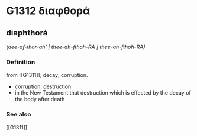 # G1312 διαφθορά

## diaphthorá

_(dee-af-thor-ah' | thee-ah-fthoh-RA | thee-ah-fthoh-RA)_

### Definition

from [[G1311]]; decay; corruption.

- corruption, destruction
- in the New Testament that destruction which is effected by the decay of the body after death

### See also

[[G1311]]

